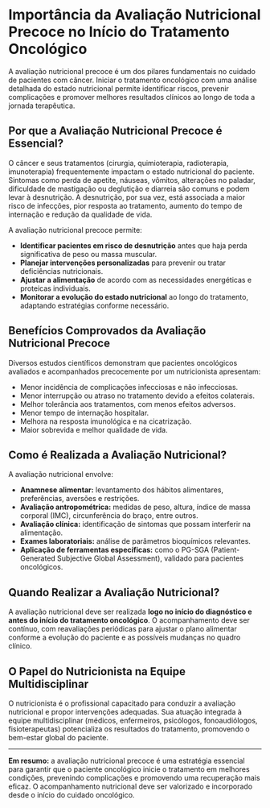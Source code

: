 
# Importância da Avaliação Nutricional Precoce no Início do Tratamento Oncológico

A avaliação nutricional precoce é um dos pilares fundamentais no cuidado de pacientes com câncer. Iniciar o tratamento oncológico com uma análise detalhada do estado nutricional permite identificar riscos, prevenir complicações e promover melhores resultados clínicos ao longo de toda a jornada terapêutica.

## Por que a Avaliação Nutricional Precoce é Essencial?

O câncer e seus tratamentos (cirurgia, quimioterapia, radioterapia, imunoterapia) frequentemente impactam o estado nutricional do paciente. Sintomas como perda de apetite, náuseas, vômitos, alterações no paladar, dificuldade de mastigação ou deglutição e diarreia são comuns e podem levar à desnutrição. A desnutrição, por sua vez, está associada a maior risco de infecções, pior resposta ao tratamento, aumento do tempo de internação e redução da qualidade de vida.

A avaliação nutricional precoce permite:

- **Identificar pacientes em risco de desnutrição** antes que haja perda significativa de peso ou massa muscular.
- **Planejar intervenções personalizadas** para prevenir ou tratar deficiências nutricionais.
- **Ajustar a alimentação** de acordo com as necessidades energéticas e proteicas individuais.
- **Monitorar a evolução do estado nutricional** ao longo do tratamento, adaptando estratégias conforme necessário.

## Benefícios Comprovados da Avaliação Nutricional Precoce

Diversos estudos científicos demonstram que pacientes oncológicos avaliados e acompanhados precocemente por um nutricionista apresentam:

- Menor incidência de complicações infecciosas e não infecciosas.
- Menor interrupção ou atraso no tratamento devido a efeitos colaterais.
- Melhor tolerância aos tratamentos, com menos efeitos adversos.
- Menor tempo de internação hospitalar.
- Melhora na resposta imunológica e na cicatrização.
- Maior sobrevida e melhor qualidade de vida.

## Como é Realizada a Avaliação Nutricional?

A avaliação nutricional envolve:

- **Anamnese alimentar:** levantamento dos hábitos alimentares, preferências, aversões e restrições.
- **Avaliação antropométrica:** medidas de peso, altura, índice de massa corporal (IMC), circunferência do braço, entre outros.
- **Avaliação clínica:** identificação de sintomas que possam interferir na alimentação.
- **Exames laboratoriais:** análise de parâmetros bioquímicos relevantes.
- **Aplicação de ferramentas específicas:** como o PG-SGA (Patient-Generated Subjective Global Assessment), validado para pacientes oncológicos.

## Quando Realizar a Avaliação Nutricional?

A avaliação nutricional deve ser realizada **logo no início do diagnóstico e antes do início do tratamento oncológico**. O acompanhamento deve ser contínuo, com reavaliações periódicas para ajustar o plano alimentar conforme a evolução do paciente e as possíveis mudanças no quadro clínico.

## O Papel do Nutricionista na Equipe Multidisciplinar

O nutricionista é o profissional capacitado para conduzir a avaliação nutricional e propor intervenções adequadas. Sua atuação integrada à equipe multidisciplinar (médicos, enfermeiros, psicólogos, fonoaudiólogos, fisioterapeutas) potencializa os resultados do tratamento, promovendo o bem-estar global do paciente.

---

**Em resumo:** a avaliação nutricional precoce é uma estratégia essencial para garantir que o paciente oncológico inicie o tratamento em melhores condições, prevenindo complicações e promovendo uma recuperação mais eficaz. O acompanhamento nutricional deve ser valorizado e incorporado desde o início do cuidado oncológico.
```
